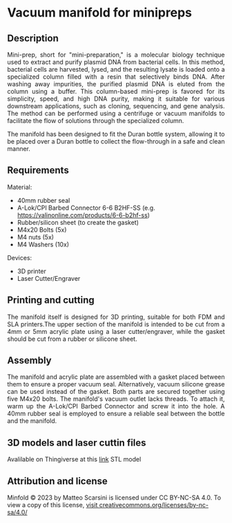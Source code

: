 # Vacuum manifold for minipreps
## Description
<p align="justify">Mini-prep, short for "mini-preparation," is a molecular biology technique used to extract and purify plasmid DNA from bacterial cells. In this method, bacterial cells are harvested, lysed, and the resulting lysate is loaded onto a specialized column filled with a resin that selectively binds DNA. After washing away impurities, the purified plasmid DNA is eluted from the column using a buffer. This column-based mini-prep is favored for its simplicity, speed, and high DNA purity, making it suitable for various downstream applications, such as cloning, sequencing, and gene analysis. The method can be performed using a centrifuge or vacuum manifolds to facilitate the flow of solutions through the specialized column.</p>

<p align="justify">The manifold has been designed to fit the Duran bottle system, allowing it to be placed over a Duran bottle to collect the flow-through in a safe and clean manner.</p>

## Requirements

Material:

* 40mm rubber seal
* A-Lok/CPI Barbed Connector 6-6 B2HF-SS (e.g. https://valinonline.com/products/6-6-b2hf-ss)
* Rubber/silicon sheet (to create the gasket)
* M4x20 Bolts (5x)
* M4 nuts (5x)
* M4 Washers (10x)

Devices:
* 3D printer
* Laser Cutter/Engraver

## Printing and cutting

<p align="justify">The manifold itself is designed for 3D printing, suitable for both FDM and SLA printers.The upper section of the manifold is intended to be cut from a 4mm or 5mm acrylic plate using a laser cutter/engraver, while the gasket should be cut from a rubber or silicone sheet.</p>

## Assembly

<p align="justify">The manifold and acrylic plate are assembled with a gasket placed between them to ensure a proper vacuum seal. Alternatively, vacuum silicone grease can be used instead of the gasket. Both parts are secured together using five M4x20 bolts. The manifold's vacuum outlet lacks threads. To attach it, warm up the A-Lok/CPI Barbed Connector and screw it into the hole. A 40mm rubber seal is employed to ensure a reliable seal between the bottle and the manifold.</p>

## 3D models and laser cuttin files
Avalilable on Thingiverse at this [link](https://www.thingiverse.com/thing:6215450)
STL model

## Attribution and license
Minfold © 2023 by Matteo Scarsini is licensed under CC BY-NC-SA 4.0. To view a copy of this license, [visit creativecommons.org/licenses/by-nc-sa/4.0/](http://creativecommons.org/licenses/by-nc-sa/4.0/)



